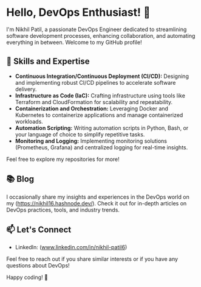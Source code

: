 
# Hello, DevOps Enthusiast! 👋

I'm Nikhil Patil, a passionate DevOps Engineer dedicated to streamlining software development processes, enhancing collaboration, and automating everything in between. Welcome to my GitHub profile!

## 🚀 Skills and Expertise

- **Continuous Integration/Continuous Deployment (CI/CD):** Designing and implementing robust CI/CD pipelines to accelerate software delivery.
- **Infrastructure as Code (IaC):** Crafting infrastructure using tools like Terraform and CloudFormation for scalability and repeatability.
- **Containerization and Orchestration:** Leveraging Docker and Kubernetes to containerize applications and manage containerized workloads.
- **Automation Scripting:** Writing automation scripts in Python, Bash, or your language of choice to simplify repetitive tasks.
- **Monitoring and Logging:** Implementing monitoring solutions (Prometheus, Grafana) and centralized logging for real-time insights.

Feel free to explore my repositories for more!

## 📚 Blog

I occasionally share my insights and experiences in the DevOps world on my (https://nikhil16.hashnode.dev/). Check it out for in-depth articles on DevOps practices, tools, and industry trends.

## 📫 Let's Connect

- LinkedIn: (www.linkedin.com/in/nikhil-patil6)
  
Feel free to reach out if you share similar interests or if you have any questions about DevOps!

Happy coding! 🚀

